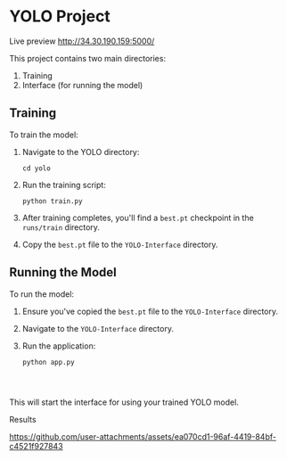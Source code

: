 # YOLO Project
Live preview http://34.30.190.159:5000/

This project contains two main directories:
1. Training
2. Interface (for running the model)

## Training

To train the model:

1. Navigate to the YOLO directory:
   ```
   cd yolo
   ```

2. Run the training script:
   ```
   python train.py
   ```

3. After training completes, you'll find a `best.pt` checkpoint in the `runs/train` directory.

4. Copy the `best.pt` file to the `YOLO-Interface` directory.

## Running the Model

To run the model:

1. Ensure you've copied the `best.pt` file to the `YOLO-Interface` directory.

2. Navigate to the `YOLO-Interface` directory.

3. Run the application:
   ```
   python app.py




   ```

This will start the interface for using your trained YOLO model.

Results



https://github.com/user-attachments/assets/ea070cd1-96af-4419-84bf-c4521f927843




